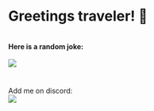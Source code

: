 # Greetings traveler! 🥶
\
<strong>Here is a random joke:</strong><br>\
![](https://readme-jokes.vercel.app/api)
# 
Add me on discord:\
![](https://dcbadge.vercel.app/api/shield/315531146953752578?theme=discord-inverted)
# 
